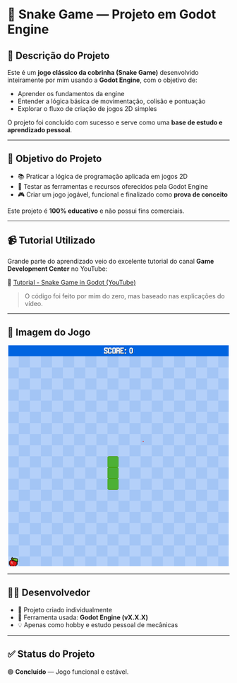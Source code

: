 # 🐍 Snake Game — Projeto em Godot Engine

## 📝 Descrição do Projeto

Este é um **jogo clássico da cobrinha (Snake Game)** desenvolvido inteiramente por mim usando a **Godot Engine**, com o objetivo de:

- Aprender os fundamentos da engine  
- Entender a lógica básica de movimentação, colisão e pontuação  
- Explorar o fluxo de criação de jogos 2D simples

O projeto foi concluído com sucesso e serve como uma **base de estudo e aprendizado pessoal**.

---

## 🎯 Objetivo do Projeto

- 📚 Praticar a lógica de programação aplicada em jogos 2D  
- 🧪 Testar as ferramentas e recursos oferecidos pela Godot Engine  
- 🎮 Criar um jogo jogável, funcional e finalizado como **prova de conceito**

Este projeto é **100% educativo** e não possui fins comerciais.

---

## 📹 Tutorial Utilizado

Grande parte do aprendizado veio do excelente tutorial do canal **Game Development Center** no YouTube:

🔗 [Tutorial - Snake Game in Godot (YouTube)](https://youtu.be/DlRP-UBR-2A?si=bkXAIcsXvAQryo7l)

> O código foi feito por mim do zero, mas baseado nas explicações do vídeo.

---

## 📸 Imagem do Jogo

<div align="center">
  <img src="imagens/snake_game.png" alt="Imagem do Snake Game" width="500">
</div>

---

## 👨‍💻 Desenvolvedor

- 👤 Projeto criado individualmente  
- 🔧 Ferramenta usada: **Godot Engine (vX.X.X)**  
- 💡 Apenas como hobby e estudo pessoal de mecânicas

---

## ✅ Status do Projeto

🟢 **Concluído** — Jogo funcional e estável.
